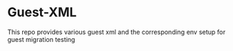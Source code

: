 # Guest-XML
This repo provides various guest xml and the corresponding env setup for guest migration testing
